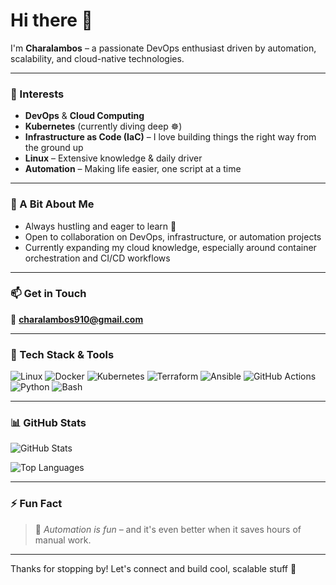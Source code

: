 # Hi there 👋

I'm **Charalambos** – a passionate DevOps enthusiast driven by automation, scalability, and cloud-native technologies.

---

### 👀 Interests
- **DevOps** & **Cloud Computing**
- **Kubernetes** (currently diving deep ☸️)
- **Infrastructure as Code (IaC)** – I love building things the right way from the ground up
- **Linux** – Extensive knowledge & daily driver
- **Automation** – Making life easier, one script at a time

---

### 🦾 A Bit About Me
- Always hustling and eager to learn 🧠
- Open to collaboration on DevOps, infrastructure, or automation projects
- Currently expanding my cloud knowledge, especially around container orchestration and CI/CD workflows

---

### 📫 Get in Touch
📧 **charalambos910@gmail.com**

---

### 🧰 Tech Stack & Tools

![Linux](https://img.shields.io/badge/Linux-FCC624?logo=linux&logoColor=black&style=for-the-badge)
![Docker](https://img.shields.io/badge/Docker-2496ED?logo=docker&logoColor=white&style=for-the-badge)
![Kubernetes](https://img.shields.io/badge/Kubernetes-326CE5?logo=kubernetes&logoColor=white&style=for-the-badge)
![Terraform](https://img.shields.io/badge/Terraform-7B42BC?logo=terraform&logoColor=white&style=for-the-badge)
![Ansible](https://img.shields.io/badge/Ansible-EE0000?logo=ansible&logoColor=white&style=for-the-badge)
![GitHub Actions](https://img.shields.io/badge/GitHub%20Actions-2088FF?logo=githubactions&logoColor=white&style=for-the-badge)
![Python](https://img.shields.io/badge/Python-3776AB?logo=python&logoColor=white&style=for-the-badge)
![Bash](https://img.shields.io/badge/Bash-4EAA25?logo=gnubash&logoColor=white&style=for-the-badge)

---

### 📊 GitHub Stats

![GitHub Stats](https://github-readme-stats.vercel.app/api?username=your-github-username&show_icons=true&theme=radical&hide_rank=true)

![Top Languages](https://github-readme-stats.vercel.app/api/top-langs/?username=your-github-username&layout=compact&theme=radical)

---

### ⚡ Fun Fact
> 🤖 *Automation is fun* – and it's even better when it saves hours of manual work.

---

Thanks for stopping by! Let's connect and build cool, scalable stuff 🚀
